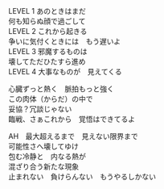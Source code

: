 LEVEL 1 あのときはまだ  
何も知らぬ顔で過ごして    
LEVEL 2 これから起きる  
争いに気付くときには　もう遅いよ  
LEVEL 3 邪魔するものは  
壊してただひたすら進め  
LEVEL 4 大事なものが　見えてくる  

心臓ずっと熱く　脈拍もっと強く  
この肉体（からだ）の中で  
妥協？冗談じゃない  
臨戦、さぁこれから　覚悟はできてるよ  

AH　最大超えるまで　見えない限界まで  
可能性さへ壊してゆけ  
包む冷静と　内なる熱が  
混ざり合う新たな現象  
止まれない　負けらんない　もうやるしかない  